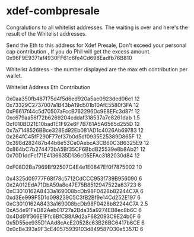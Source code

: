 # xdef-combpresale
Congralutions to all whitelist addresses. The waiting is over and here's the result of the Whitelist addresses. 

Send the Eth to this address for Xdef Presale, Don't exceed your personal cap contribution , If you do Phil will get the excess amount.
0x96F9E9371af4930FF61c6fe4Cd698Eadfb76B810

Whitelist Address - the number displayed are the max eth contribution per wallet.

Whitelist Address	Eth Contribution

0x0aa350fb487f75d4f5d6ed920a5ae0923ded06e1	12
0x73329C2737007a1B43bA19d501b10AfE5580f3FA	12
0xF6617f44c5d70507aFccB762296Dc9E8EFc3d87f	12
0xc679aa56f72b6269204cddaf318537a7e8261dab	1.5
0xf010BD21E10bad1E1F92e6F7B781A5A6565d255D	12
0x7a7148526BBce328Ed92Eb081AD1c4026Ab69783	12
0x264fC45fF290F77ef37b0d5df0935E25389D865F	12
0x398d282487b44b6e53Ce0AebcA3CB60C3B6325E9	12
0x864bC7b274473bA5Bf35CF6BbdB25539e8b8Ab21	12
0x70D1ddFc171E4136635D136c05EFAc3182030d84	12
	
0xF08D2Ba7969Bf92507C4E4e1E0847Ef0f7875002	10
	
0x4325d09777F68f78c5712CdCCC953f739B956090	6
0x2A012EdA71DbA59a8e47E75B8512947522a63723	6
0xC3010162A8433a169008bcDb98F0428b82244C7A	6
0xd3Ee999F5D1d098239C5C3fB2Bf9e14Cd252E197	6
0xC3010162A8433a169008bcDb98F0428b82244C7A	2.5
0xA54e91FeD82Aeb01727a2Bda35a9274EB8ec8b6C	6
0x4Dd91f366E1Ffc6BfC88A9d2aF682093C9E24b0F	6
0x5D55ee935D1AAd8cAcE20528c63B26BC6417b6CE	6
0x0cBe393a9F3cE40575939103d849587D30e5357D	6


